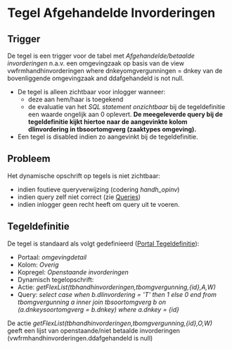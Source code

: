 # Tegel Afgehandelde Invorderingen

## Trigger

De tegel is een trigger voor de tabel met *Afgehandelde/betaalde  invorderingen* n.a.v. een omgevingzaak op basis van de view vwfrmhandhinvorderingen where dnkeyomgvergunningen = dnkey van de bovenliggende omgevingzaak and ddafgehandeld is not null.

  - De tegel is alleen zichtbaar voor inlogger wanneer:
    - deze aan hem/haar is toegekend
    - de evaluatie van het *SQL statement onzichtbaar* bij de tegeldefinitie een waarde ongelijk aan 0 oplevert. **De meegeleverde query bij de tegeldefinitie kijkt hiertoe naar de aangevinkte kolom dlinvordering in tbsoortomgverg (zaaktypes omgeving).**
  - Een tegel is disabled indien zo aangevinkt bij de tegeldefinitie.

## Probleem

Het dynamische opschrift op tegels is niet zichtbaar:

  - indien foutieve queryverwijzing (codering *handh_opinv*)
  - indien query zelf niet correct (zie [Queries](/docs/instellen_inrichten/queries.md))
  - indien inlogger geen recht heeft om query uit te voeren.

## Tegeldefinitie

De tegel is standaard als volgt gedefinieerd ([Portal Tegeldefinitie](/docs/instellen_inrichten/portaldefinitie/portal_tegel.md)):

  - Portaal: *omgevingdetail*
  - Kolom: *Overig*
  - Kopregel: *Openstaande invorderingen*
  - Dynamisch tegelopschrift:
  - Actie: *getFlexList(tbhandhinvorderingen,tbomgvergunning,{id},A,W)*
  - Query: *select case when  b.dlinvordering = 'T' then 1 else 0 end from tbomgvergunning a inner join tbsoortomgverg b
       on (a.dnkeysoortomgverg = b.dnkey) where a.dnkey = {id}*

De actie *getFlexList(tbhandhinvorderingen,tbomgvergunning,{id},O,W)* geeft een lijst van openstaande/niet betaalde invorderingen (vwfrmhandhinvorderingen.ddafgehandeld is null)

